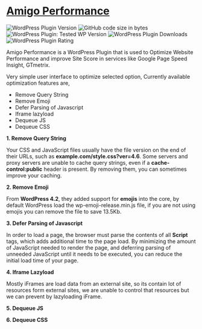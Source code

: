 # [Amigo Performance](https://wordpress.org/plugins/amigo-performance/)
![WordPress Plugin Version](https://img.shields.io/wordpress/plugin/v/amigo-performance?style=for-the-badge)
![GitHub code size in bytes](https://img.shields.io/github/languages/code-size/amigodheena/amigo-performance?style=for-the-badge)
![WordPress Plugin: Tested WP Version](https://img.shields.io/wordpress/plugin/tested/amigo-performance?style=for-the-badge)
![WordPress Plugin Downloads](https://img.shields.io/wordpress/plugin/dt/amigo-performance?style=for-the-badge)
![WordPress Plugin Rating](https://img.shields.io/wordpress/plugin/stars/amigo-performance?style=for-the-badge)

Amigo Performance is a WordPress Plugin that is used to Optimize Website Performance and improve Site Score in services like Google Page Speed Insight, GTmetrix.



Very simple user interface to optimize selected option, Currently available optimization features are,

- Remove Query String
- Remove Emoji
- Defer Parsing of Javascript
- Iframe lazyload
- Dequeue JS
- Dequeue CSS

**1. Remove Query String**

Your CSS and JavaScript files usually have the file version on the end of their URLs, such as **example.com/style.css?ver=4.6**. Some servers and proxy servers are unable to cache query strings, even if a **cache-control:public** header is present. By removing them, you can sometimes improve your caching.


**2. Remove Emoji**

From **WordPress 4.2**, they added support for **emojis** into the core, by default WordPress load the wp-emoji-release.min.js file, if you are not using emojis you can remove the file to save 13.5Kb. 


**3. Defer Parsing of Javascript**

In order to load a page, the browser must parse the contents of all **Script** tags, which adds additional time to the page load. By minimizing the amount of JavaScript needed to render the page, and deferring parsing of unneeded JavaScript until it needs to be executed, you can reduce the initial load time of your page.


**4. Iframe Lazyload**

Mostly iFrames are load data from an external site, so its contain lot of resources form external sites, we are unable to control that resources but we can prevent by lazyloading iFrame.

**5. Dequeue JS**


**6. Dequeue CSS**
